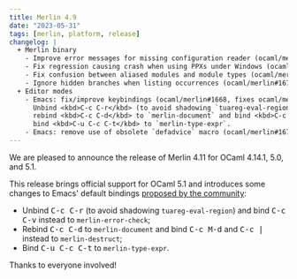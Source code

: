 ```yaml
---
title: Merlin 4.9
date: "2023-05-31"
tags: [merlin, platform, release]
changelog: |
  + Merlin binary
    - Improve error messages for missing configuration reader (ocaml/merlin#1669)
    - Fix regression causing crash when using PPXs under Windows (ocaml/merlin#1673)
    - Fix confusion between aliased modules and module types (ocaml/merlin#1676, fixes ocaml/merlin#1667)
    - Ignore hidden branches when listing occurrences (ocaml/merlin#1677, fixes ocaml/merlin#1671)
  + Editor modes
    - Emacs: fix/improve keybindings (ocaml/merlin#1668, fixes ocaml/merlin#1386):
      Unbind <kbd>C-c C-r</kbd> (to avoid shadowing `tuareg-eval-region`) and bind <kbd>C-c C-v</kbd> instead to `merlin-error-check`;
      rebind <kbd>C-c C-d</kbd> to `merlin-document` and bind <kbd>C-c M-d</kbd> and <kbd>C-c |</kbd> instead to `merlin-destruct`;
      bind <kbd>C-u C-c C-t</kbd> to `merlin-type-expr`.
    - Emacs: remove use of obsolete `defadvice` macro (ocaml/merlin#1675)
---
```


We are pleased to announce the release of Merlin 4.11 for OCaml 4.14.1, 5.0, and 5.1.

This release brings official support for OCaml 5.1 and introduces some changes to
Emacs' default bindings [proposed by the
community](https://github.com/ocaml/merlin/issues/1386#issuecomment-1701567716):

- Unbind <kbd>C-c C-r</kbd> (to avoid shadowing `tuareg-eval-region`) and bind
  <kbd>C-c C-v</kbd> instead to `merlin-error-check`;
- Rebind <kbd>C-c C-d</kbd> to `merlin-document` and bind <kbd>C-c M-d</kbd> and
  <kbd>C-c |</kbd> instead to `merlin-destruct`;
- Bind <kbd>C-u C-c C-t</kbd> to `merlin-type-expr`.

Thanks to everyone involved!
